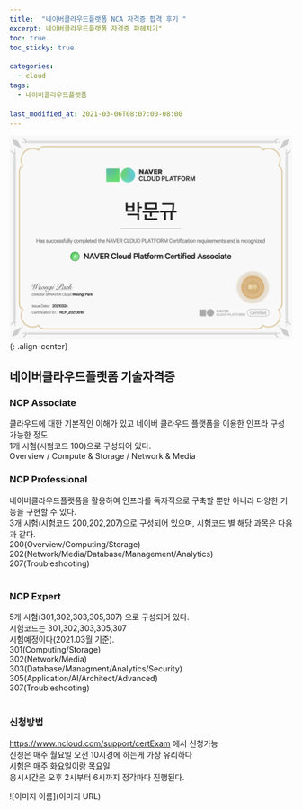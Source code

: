 ```yaml
---
title:  "네이버클라우드플랫폼 NCA 자격증 합격 후기 "
excerpt: 네이버클라우드플랫폼 자격증 파헤치기"
toc: true
toc_sticky: true

categories:
  - cloud
tags:
  - 네이버클라우드플랫폼
  
last_modified_at: 2021-03-06T08:07:00-08:00
---
```

![title](https://github.com/park-moonkyu/park-moonkyu.github.io/blob/main/cert.png){: .align-center}


## 네이버클라우드플랫폼 기술자격증
### NCP Associate 
클라우드에 대한 기본적인 이해가 있고 네이버 클라우드 플랫폼을 이용한 인프라 구성 가능한 정도<br>
1개 시험(시험코드 100)으로 구성되어 있다.<br>
Overview / Compute & Storage / Network & Media <br>

### NCP Professional
네이버클라우드플랫폼을 활용하여 인프라를 독자적으로 구축할 뿐만 아니라 다양한 기능을 구현할 수 있다.<br>
3개 시험(시험코드 200,202,207)으로 구성되어 있으며, 시험코드 별 해당 과목은 다음과 같다.<br>
200(Overview/Computing/Storage)<br>
202(Network/Media/Database/Management/Analytics)<br>
207(Troubleshooting)<br>
<br>

### NCP Expert
5개 시험(301,302,303,305,307) 으로 구성되어 있다.<br>
시험코드는 301,302,303,305,307<br>
시험예정이다(2021.03월 기준).<br>
301(Computing/Storage)<br>
302(Network/Media)<br>
303(Database/Managment/Analytics/Security)<br>
305(Application/AI/Architect/Advanced)<br>
307(Troubleshooting)<br>
<br>

### 신청방법
https://www.ncloud.com/support/certExam 에서 신청가능<br>
신청은 매주 월요일 오전 10시경에 하는게 가장 유리하다<br>
시험은 매주 화요일이랑 목요일<br>
응시시간은 오후 2시부터 6시까지 정각마다 진행된다.<br>

![이미지 이름](이미지 URL)
<br>

